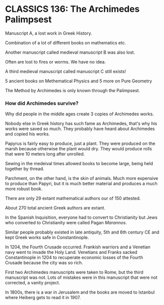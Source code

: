 # CLASSICS 136: The Archimedes Palimpsest

Manuscript A, a lost work in Greek History.

Combination of a lot of different books on mathematics etc.

Another manuscript called medieval manuscript B was also lost.

Often are lost to fires or worms. We have no idea.

A third medieval manuscript called manuscript C still exists!

5 ancient books on Methematical Physics and 5 more on Pure Geometry

The Method by Archimedes is only known through the Palimpsest.



### How did Archimedes survive?

Why did people in the middle ages create 3 copies of Archimedes works. 

Nobody else in Greek history has such fame as Archimedes, that's why his works were saved so much. They probably have heard about Archimedes and copied his works.

Papyrus is fairly easy to produce, just a plant. They were produced on the marsh because otherwise the plant would dry. They would produce rolls that were 10 meters long after unrolled.

Sewing in the medeival times allowed books to become large, being held together by thread.

Parchment, on the other hand, is the skin of animals. Much more expensive to produce than Papyri, but it is much better material and produces a much more robust book.

There are only 29 extant mathematical authors our of 150 attested.

About 270 total ancient Greek authors are extant.

In the Spanish Inquisition, everyone had to convert to Christianity but Jews who converted to Christianity were called Pagan *Marannos*.

Similar people probably existed in late antiquity, 5th and 6th century CE and kept Greek works safe in Constantinople.

In 1204, the Fourth Crusade occurred. Frankish warriors and a Venetian navy went to invade the Holy Land. Venetians and Franks sacked Constantinople in 1204 to recuperate economic losses of the Fourth Crusade because the city was so rich.

First two Archimedes manuscripts were taken to Rome, but the third manuscript was not. Lots of mistakes were in this manuscript that were not corrected, a vanity project.

In 1800s, there is a war in Jerusalem and the books are moved to Istanbul where Heiberg gets to read it in 1907.


